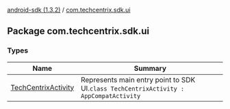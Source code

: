 [android-sdk (1.3.2)](../index.md) / [com.techcentrix.sdk.ui](./index.md)

## Package com.techcentrix.sdk.ui

### Types

| Name | Summary |
|---|---|
| [TechCentrixActivity](-tech-centrix-activity/index.md) | Represents main entry point to SDK UI.`class TechCentrixActivity : AppCompatActivity` |
